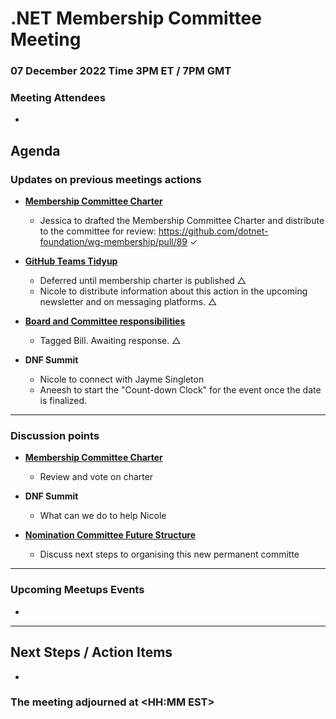# .NET Membership Committee Meeting

### 07 December 2022 Time 3PM ET / 7PM GMT
### Meeting Attendees

* 

## Agenda

### Updates on previous meetings actions

* **[Membership Committee Charter](https://github.com/dotnet-foundation/wg-membership/issues/87)**
    * Jessica to drafted the Membership Committee Charter and distribute to the committee for review: https://github.com/dotnet-foundation/wg-membership/pull/89 ✓ 

* **[GitHub Teams Tidyup](https://github.com/dotnet-foundation/wg-membership/issues/84)**
    * Deferred until membership charter is published △
    * Nicole to distribute information about this action in the upcoming newsletter and on messaging platforms. △

* **[Board and Committee responsibilities](https://github.com/dotnet-foundation/wg-membership/issues/75)**
    * Tagged Bill. Awaiting response. △

* **DNF Summit**
    * Nicole to connect with Jayme Singleton
    * Aneesh to start the "Count-down Clock" for the event once the date is finalized.

---

### Discussion points

* **[Membership Committee Charter](https://github.com/dotnet-foundation/wg-membership/issues/87)**
    * Review and vote on charter
    
* **DNF Summit**
    * What can we do to help Nicole

* **[Nomination Committee Future Structure](https://github.com/dotnet-foundation/wg-membership/issues/81)**
    * Discuss next steps to organising this new permanent committe

---
### Upcoming Meetups Events
*

---
## Next Steps / Action Items

* 

### The meeting adjourned at <HH:MM EST>
